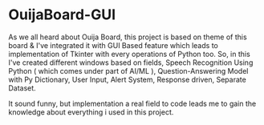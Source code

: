 # OuijaBoard-GUI
As we all heard about Ouija Board, this project is based on theme of this board & I've integrated it with GUI Based feature which leads to implementation of Tkinter with every operations of Python too.
So, in this I've created different windows based on fields, Speech Recognition Using Python ( which comes under part of AI/ML ), Question-Answering Model with Py Dictionary, User Input, Alert System, Response driven, Separate Dataset.

It sound funny, but implementation a real field to code leads me to gain the knowledge about everything i used in this project.
